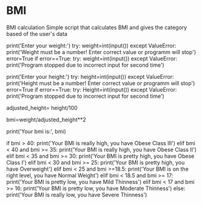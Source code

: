 # BMI
BMI calculation 
Simple script that calculates BMI and gives the category based of the user's data

print('Enter your weight:')
try:
    weight=int(input())
except ValueError:
        print('Weight must be a number! Enter correct value or programm will stop')
        error=True
        if error==True:
            try:
                weight=int(input())
            except ValueError:
                print('Program stopped due to incorrect input for second time')
                
print('Enter your height:')
try:
    height=int(input())
except ValueError:
        print('Height must be a number! Enter correct value or programm will stop')
        error=True
        if error==True:
            try:
                Height=int(input())
            except ValueError:
                print('Program stopped due to incorrect input for second time')    

adjusted_height= height/100

bmi=weight/adjusted_height**2

print('Your bmi is:', bmi)

if bmi > 40:
    print('Your BMI is really high, you have Obese Class III')
elif bmi < 40 and bmi >= 35:
    print('Your BMI is really high, you have Obese Class II')
elif bmi < 35 and bmi >= 30:
    print('Your BMI is pretty high, you have Obese Class I')
elif bmi < 30 and bmi >= 25:
    print('Your BMI is pretty high, you have Overweight')
elif bmi < 25 and bmi >=18.5:
    print('Your BMI is on the right level, you have Normal Weight')
elif bmi < 18.5 and bmi >= 17:
    print('Your BMI is pretty low, you have Mild Thinness')
elif bmi < 17 and bmi >= 16:
    print('Your BMI is pretty low, you have Moderate Thinness')
else:
    print('Your BMI is really low, you have Severe Thinness')
